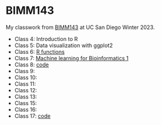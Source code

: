 # BIMM143

My classwork from [BIMM143](https://bioboot.github.io/bimm143_W23/) at UC San Diego Winter 2023.

- Class 4: Introduction to R
- Class 5: Data visualization with ggplot2
- Class 6: [R functions]()
- Class 7: [Machine learning for Bioinformatics 1]()
- Class 8: [code](https://github.com/omchu/bimm143_github/blob/main/class08_mini_project/class08.qmd)
- Class 9:
- Class 10:
- Class 11:
- Class 12:
- Class 13:
- Class 15:
- Class 16: 
- Class 17: [code](https://github.com/omchu/bimm143_github/blob/main/class17/class17.md)

